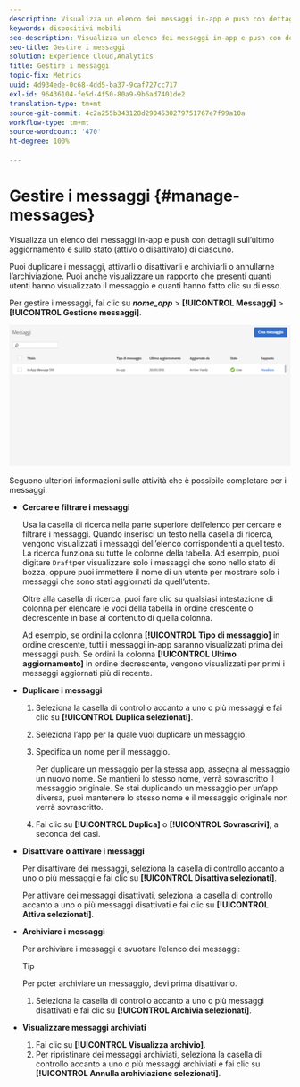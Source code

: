 ```yaml
---
description: Visualizza un elenco dei messaggi in-app e push con dettagli sull’ultimo aggiornamento e sullo stato (attivo o disattivato) di ciascuno.
keywords: dispositivi mobili
seo-description: Visualizza un elenco dei messaggi in-app e push con dettagli sull’ultimo aggiornamento e sullo stato (attivo o disattivato) di ciascuno.
seo-title: Gestire i messaggi
solution: Experience Cloud,Analytics
title: Gestire i messaggi
topic-fix: Metrics
uuid: 4d934ede-0c68-4dd5-ba37-9caf727cc717
exl-id: 96436104-fe5d-4f50-80a9-9b6ad7401de2
translation-type: tm+mt
source-git-commit: 4c2a255b343128d2904530279751767e7f99a10a
workflow-type: tm+mt
source-wordcount: '470'
ht-degree: 100%

---
```


# Gestire i messaggi {#manage-messages}

Visualizza un elenco dei messaggi in-app e push con dettagli sull’ultimo aggiornamento e sullo stato (attivo o disattivato) di ciascuno.

Puoi duplicare i messaggi, attivarli o disattivarli e archiviarli o annullarne l’archiviazione. Puoi anche visualizzare un rapporto che presenti quanti utenti hanno visualizzato il messaggio e quanti hanno fatto clic su di esso.

Per gestire i messaggi, fai clic su ***nome_app*** > **[!UICONTROL Messaggi]** > **[!UICONTROL Gestione messaggi]**.

![](assets/manage_messages.png)

Seguono ulteriori informazioni sulle attività che è possibile completare per i messaggi:

* **Cercare e filtrare i messaggi**

   Usa la casella di ricerca nella parte superiore dell’elenco per cercare e filtrare i messaggi. Quando inserisci un testo nella casella di ricerca, vengono visualizzati i messaggi dell’elenco corrispondenti a quel testo. La ricerca funziona su tutte le colonne della tabella. Ad esempio, puoi digitare   `Draft`per visualizzare solo i messaggi che sono nello stato di bozza, oppure puoi immettere il nome di un utente per mostrare solo i messaggi che sono stati aggiornati da quell’utente.

   Oltre alla casella di ricerca, puoi fare clic su qualsiasi intestazione di colonna per elencare le voci della tabella in ordine crescente o decrescente in base al contenuto di quella colonna.

   Ad esempio, se ordini la colonna **[!UICONTROL Tipo di messaggio]** in ordine crescente, tutti i messaggi in-app saranno visualizzati prima dei messaggi push. Se ordini la colonna **[!UICONTROL Ultimo aggiornamento]** in ordine decrescente, vengono visualizzati per primi i messaggi aggiornati più di recente.

* **Duplicare i messaggi**

   1. Seleziona la casella di controllo accanto a uno o più messaggi e fai clic su **[!UICONTROL Duplica selezionati]**.
   1. Seleziona l’app per la quale vuoi duplicare un messaggio.
   1. Specifica un nome per il messaggio.

      Per duplicare un messaggio per la stessa app, assegna al messaggio un nuovo nome. Se mantieni lo stesso nome, verrà sovrascritto il messaggio originale. Se stai duplicando un messaggio per un’app diversa, puoi mantenere lo stesso nome e il messaggio originale non verrà sovrascritto.

   1. Fai clic su **[!UICONTROL Duplica]** o **[!UICONTROL Sovrascrivi]**, a seconda dei casi.

* **Disattivare o attivare i messaggi**

   Per disattivare dei messaggi, seleziona la casella di controllo accanto a uno o più messaggi e fai clic su **[!UICONTROL Disattiva selezionati]**.

   Per attivare dei messaggi disattivati, seleziona la casella di controllo accanto a uno o più messaggi disattivati e fai clic su **[!UICONTROL Attiva selezionati]**.

* **Archiviare i messaggi**

   Per archiviare i messaggi e svuotare l’elenco dei messaggi:

   >[!TIP]
   >
   >Per poter archiviare un messaggio, devi prima disattivarlo.

   1. Seleziona la casella di controllo accanto a uno o più messaggi disattivati e fai clic su **[!UICONTROL Archivia selezionati]**.

* **Visualizzare messaggi archiviati**

   1. Fai clic su **[!UICONTROL Visualizza archivio]**.
   1. Per ripristinare dei messaggi archiviati, seleziona la casella di controllo accanto a uno o più messaggi archiviati e fai clic su **[!UICONTROL Annulla archiviazione selezionati]**.
